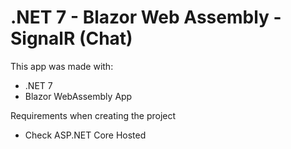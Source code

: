 # .NET 7 - Blazor Web Assembly - SignalR (Chat)

This app was made with:
- .NET 7
- Blazor WebAssembly App

Requirements when creating the project
- Check ASP.NET Core Hosted